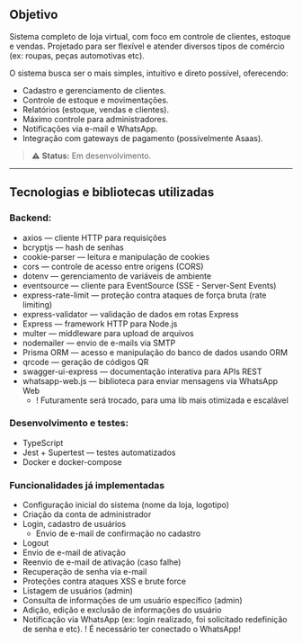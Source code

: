 ## Objetivo

Sistema completo de loja virtual, com foco em controle de clientes, estoque e vendas.
Projetado para ser flexível e atender diversos tipos de comércio (ex: roupas, peças automotivas etc).

O sistema busca ser o mais simples, intuitivo e direto possível, oferecendo:
- Cadastro e gerenciamento de clientes.
- Controle de estoque e movimentações.
- Relatórios (estoque, vendas e clientes).
- Máximo controle para administradores.
- Notificações via e-mail e WhatsApp.
- Integração com gateways de pagamento (possívelmente Asaas).

> ⚠️ **Status:** Em desenvolvimento.

<hr>

## Tecnologias e bibliotecas utilizadas
### Backend:
- axios — cliente HTTP para requisições
- bcryptjs — hash de senhas
- cookie-parser — leitura e manipulação de cookies
- cors — controle de acesso entre origens (CORS)
- dotenv — gerenciamento de variáveis de ambiente
- eventsource — cliente para EventSource (SSE - Server-Sent Events)
- express-rate-limit — proteção contra ataques de força bruta (rate limiting)
- express-validator — validação de dados em rotas Express
- Express — framework HTTP para Node.js
- multer — middleware para upload de arquivos
- nodemailer — envio de e-mails via SMTP
- Prisma ORM — acesso e manipulação do banco de dados usando ORM
- qrcode — geração de códigos QR
- swagger-ui-express — documentação interativa para APIs REST
- whatsapp-web.js — biblioteca para enviar mensagens via WhatsApp Web 
    - ! Futuramente será trocado, para uma lib mais otimizada e escalável

### Desenvolvimento e testes:
- TypeScript
- Jest + Supertest — testes automatizados
- Docker e docker-compose

### Funcionalidades já implementadas
- Configuração inicial do sistema (nome da loja, logotipo)
- Criação da conta de administrador
- Login, cadastro de usuários
    - Envio de e-mail de confirmação no cadastro
- Logout
- Envio de e-mail de ativação
- Reenvio de e-mail de ativação (caso falhe)
- Recuperação de senha via e-mail
- Proteções contra ataques XSS e brute force
- Listagem de usuários (admin)
- Consulta de informações de um usuário específico (admin)
- Adição, edição e exclusão de informações do usuário
- Notificação via WhatsApp (ex: login realizado, foi solicitado redefinição de senha e etc).
    ! É necessário ter conectado o WhatsApp!